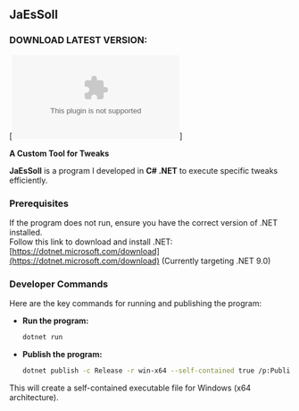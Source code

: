 ## **JaEsSoll**

### DOWNLOAD LATEST VERSION:

[![Download](https://github.com/beqare/Jes/releases/latest/download/Jes.exe)]

**A Custom Tool for Tweaks**

**JaEsSoll** is a program I developed in **C# .NET** to execute specific tweaks efficiently.

### **Prerequisites**

If the program does not run, ensure you have the correct version of .NET installed.  
Follow this link to download and install .NET:  
[https://dotnet.microsoft.com/download](https://dotnet.microsoft.com/download) (Currently targeting .NET 9.0)

### **Developer Commands**

Here are the key commands for running and publishing the program:

- **Run the program:**

  ```bash
  dotnet run
  ```

- **Publish the program:**

  ```bash
  dotnet publish -c Release -r win-x64 --self-contained true /p:PublishSingleFile=true /p:IncludeAllContentForSelfExtract=true /p:TrimMode=Link
  ```

This will create a self-contained executable file for Windows (x64 architecture).

